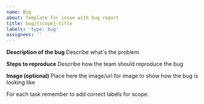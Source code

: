 ```yaml
---
name: Bug
about: Template for issue with bug report
title: bug/{scope}-title
labels: 'type: bug'
assignees: ''
---
```


**Description of the bug**
Describe what's the problem

**Steps to reproduce**
Describe how the team should reproduce the bug

**Image (optional)**
Place here the image/url for image to show how the bug is looking like

For each task remember to add correct labels for scope.